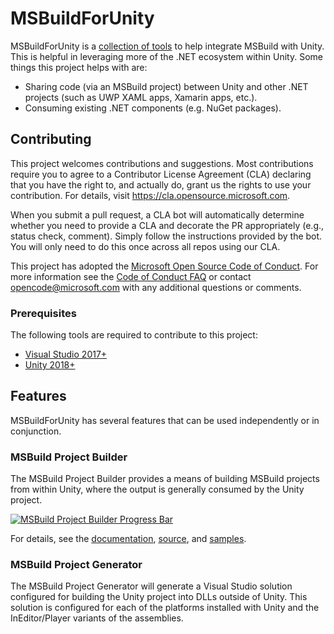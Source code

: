 # MSBuildForUnity

MSBuildForUnity is a [collection of tools](#features) to help integrate MSBuild with Unity. This is helpful in leveraging more of the .NET ecosystem within Unity. Some things this project helps with are:
- Sharing code (via an MSBuild project) between Unity and other .NET projects (such as UWP XAML apps, Xamarin apps, etc.).
- Consuming existing .NET components (e.g. NuGet packages).

## Contributing

This project welcomes contributions and suggestions.  Most contributions require you to agree to a
Contributor License Agreement (CLA) declaring that you have the right to, and actually do, grant us
the rights to use your contribution. For details, visit https://cla.opensource.microsoft.com.

When you submit a pull request, a CLA bot will automatically determine whether you need to provide
a CLA and decorate the PR appropriately (e.g., status check, comment). Simply follow the instructions
provided by the bot. You will only need to do this once across all repos using our CLA.

This project has adopted the [Microsoft Open Source Code of Conduct](https://opensource.microsoft.com/codeofconduct/).
For more information see the [Code of Conduct FAQ](https://opensource.microsoft.com/codeofconduct/faq/) or
contact [opencode@microsoft.com](mailto:opencode@microsoft.com) with any additional questions or comments.

### Prerequisites

The following tools are required to contribute to this project:
- [Visual Studio 2017+](https://visualstudio.microsoft.com/downloads)
- [Unity 2018+](https://unity3d.com/get-unity/download)

## Features

MSBuildForUnity has several features that can be used independently or in conjunction.

### MSBuild Project Builder

The MSBuild Project Builder provides a means of building MSBuild projects from within Unity, where the output is generally consumed by the Unity project.

[![MSBuild Project Builder Progress Bar](Documentation/MSBuildProjectBuilder/MSBuildProgressBar.gif)](Documentation/MSBuildProjectBuilder/MSBuildProjectBuilder.md)

For details, see the [documentation](Documentation/MSBuildProjectBuilder/MSBuildProjectBuilder.md), [source](Source/MSBuildProjectBuilder/Assets/MSBuildProjectBuilder/Editor/MSBuildProjectBuilder.cs), and [samples](Source/MSBuildProjectBuilder/Assets/Samples/Samples.sln).

### MSBuild Project Generator

The MSBuild Project Generator will generate a Visual Studio solution configured for building the Unity project into DLLs outside of Unity. This solution is configured for each of the platforms installed with Unity and the InEditor/Player variants of the assemblies.
